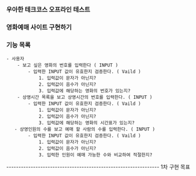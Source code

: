 ### 우아한 테크코스 오프라인 테스트

### 영화예매 사이트 구현하기

### 기능 목록
	- 사용자
		- 보고 싶은 영화의 번호를 입력한다 ( INPUT )
			- 입력한 INPUT 값이 유효한지 검증한다. ( Vaild )
			  	1. 입력값이 문자가 아닌지? 
			  	2. 입력값이 음수가 아닌지?
			  	3. 입력값에 해당하는 영화의 번호가 있는지? 
		- 상영시간 목록을 보고 상영시간의 번호를 입력한다. ( INPUT )
			- 입력한 INPUT 값이 유효한지 검증한다. ( Vaild )
			  	1. 입력값이 문자가 아닌지? 
			  	2. 입력값이 음수가 아닌지?
			  	3. 입력값에 해당하는 영화의 시간표가 있는지? 
	   - 상영인원의 수를 보고 예매 할 사람의 수를 입력한다. ( INPUT )
	   		- 입력한 INPUT 값이 유효한지 검증한다. ( Vaild )
	   			1. 입력값이 문자가 아닌지? 
			  	2. 입력값이 음수가 아닌지?
			  	3. 입력한 인원이 예매 가능한 수와 비교하여 적절한지?
--------------------------------------------------------------- 1차 구현 목표